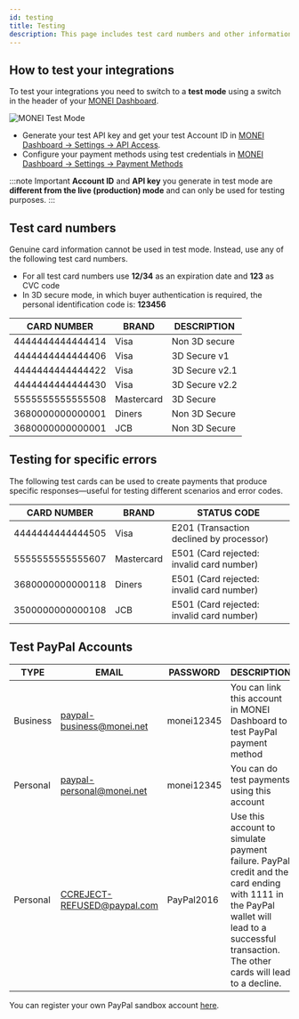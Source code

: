 ```yaml
---
id: testing
title: Testing
description: This page includes test card numbers and other information to make sure your integration works as planned.
---
```


## How to test your integrations

To test your integrations you need to switch to a **test mode** using a switch in the header of your [MONEI Dashboard](https://dashboard.monei.com).

![MONEI Test Mode](/img/test-mode.jpg)

- Generate your test API key and get your test Account ID in [MONEI Dashboard → Settings → API Access](https://dashboard.monei.com/settings/api).
- Configure your payment methods using test credentials in [MONEI Dashboard → Settings → Payment Methods](https://dashboard.monei.com/settings/payment-methods)

:::note Important
**Account ID** and **API key** you generate in test mode are **different from the live (production) mode** and can only be used for testing purposes.
:::

## Test card numbers

Genuine card information cannot be used in test mode. Instead, use any of the following test card numbers.

- For all test card numbers use **12/34** as an expiration date and **123** as CVC code
- In 3D secure mode, in which buyer authentication is required, the personal identification code is: **123456**

| CARD NUMBER      | BRAND      | DESCRIPTION   |
| ---------------- | ---------- | ------------- |
| 4444444444444414 | Visa       | Non 3D secure |
| 4444444444444406 | Visa       | 3D Secure v1  |
| 4444444444444422 | Visa       | 3D Secure v2.1|
| 4444444444444430 | Visa       | 3D Secure v2.2|
| 5555555555555508 | Mastercard | 3D Secure     |
| 3680000000000001 | Diners     | Non 3D Secure |
| 3680000000000001 | JCB        | Non 3D Secure |

## Testing for specific errors

The following test cards can be used to create payments that produce specific responses—useful for testing different scenarios and error codes.

| CARD NUMBER      | BRAND      | STATUS CODE                              |
| ---------------- | ---------- | -------------------------------------    |
| 4444444444444505 | Visa       | E201 (Transaction declined by processor) |
| 5555555555555607 | Mastercard | E501 (Card rejected: invalid card number) |
| 3680000000000118 | Diners     | E501 (Card rejected: invalid card number) |
| 3500000000000108 | JCB        | E501 (Card rejected: invalid card number) |

## Test PayPal Accounts

| TYPE     | EMAIL                       | PASSWORD   | DESCRIPTION                                                                                                                                                                                   |
| -------- | --------------------------- | ---------- | --------------------------------------------------------------------------------------------------------------------------------------------------------------------------------------------- |
| Business | paypal-business@monei.net   | monei12345 | You can link this account in MONEI Dashboard to test PayPal payment method                                                                                                                    |
| Personal | paypal-personal@monei.net   | monei12345 | You can do test payments using this account                                                                                                                                                   |
| Personal | CCREJECT-REFUSED@paypal.com | PayPal2016 | Use this account to simulate payment failure. PayPal credit and the card ending with 1111 in the PayPal wallet will lead to a successful transaction. The other cards will lead to a decline. |

You can register your own PayPal sandbox account [here](https://sandbox.paypal.com/).

